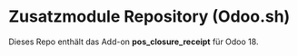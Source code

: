 # Zusatzmodule Repository (Odoo.sh)

Dieses Repo enthält das Add-on **pos_closure_receipt** für Odoo 18.
